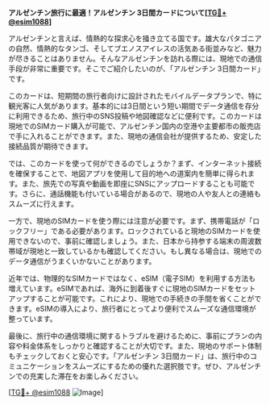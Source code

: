 **アルゼンチン旅行に最適！アルゼンチン 3日間カードについて[[TG💪+ @esim1088](https://t.me/s/esim1088)]**

アルゼンチンと言えば、情熱的な探求心を掻き立てる国です。雄大なパタゴニアの自然、情熱的なタンゴ、そしてブエノスアイレスの活気ある街並みなど、魅力が尽きることはありません。そんなアルゼンチンを訪れる際には、現地での通信手段が非常に重要です。そこでご紹介したいのが、「アルゼンチン 3日間カード」です。

このカードは、短期間の旅行者向けに設計されたモバイルデータプランで、特に観光客に人気があります。基本的には3日間という短い期間でデータ通信を存分に利用できるため、旅行中のSNS投稿や地図確認などに便利です。このカードは現地でのSIMカード購入が可能で、アルゼンチン国内の空港や主要都市の販売店で手に入れることができます。また、現地の通信会社が提供するため、安定した接続品質が期待できます。

では、このカードを使って何ができるのでしょうか？まず、インターネット接続を確保することで、地図アプリを使用して目的地への道案内を簡単に得られます。また、旅先での写真や動画を即座にSNSにアップロードすることも可能です。さらに、通話機能も付いている場合があるので、現地の人や友人との連絡もスムーズに行えます。

一方で、現地のSIMカードを使う際には注意が必要です。まず、携帯電話が「ロックフリー」である必要があります。ロックされていると現地のSIMカードを使用できないので、事前に確認しましょう。また、日本から持参する端末の周波数帯域が現地と一致しているかも確認してください。もし異なる場合は、現地でのデータ通信がうまくいかないことがあります。

近年では、物理的なSIMカードではなく、eSIM（電子SIM）を利用する方法も増えています。eSIMであれば、海外に到着後すぐに現地のSIMカードをセットアップすることが可能です。これにより、現地での手続きの手間を省くことができます。eSIMの導入により、旅行者にとってより便利でスムーズな通信環境が整っています。

最後に、旅行中の通信環境に関するトラブルを避けるために、事前にプランの内容や料金体系をしっかりと確認することが大切です。また、現地のサポート体制もチェックしておくと安心です。「アルゼンチン 3日間カード」は、旅行中のコミュニケーションをスムーズにするための優れた選択肢です。ぜひ、アルゼンチンでの充実した滞在をお楽しみください。

[[TG💪+ @esim1088](https://t.me/s/esim1088) ![Image](https://i.postimg.cc/Y0z9fWf4/image.png)]